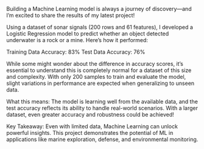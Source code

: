 Building a Machine Learning model is always a journey of discovery—and I’m excited to share the results of my latest project! 

Using a dataset of sonar signals (200 rows and 61 features), I developed a Logistic Regression model to predict whether an object detected underwater is a rock or a mine. Here’s how it performed:

Training Data Accuracy: 83%
Test Data Accuracy: 76%

While some might wonder about the difference in accuracy scores, it’s essential to understand this is completely normal for a dataset of this size and complexity. With only 200 samples to train and evaluate the model, 
slight variations in performance are expected when generalizing to unseen data.

What this means:
The model is learning well from the available data, and the test accuracy reflects its ability to handle real-world scenarios. With a larger dataset, even greater accuracy and robustness could be achieved!

Key Takeaway:
Even with limited data, Machine Learning can unlock powerful insights. This project demonstrates the potential of ML in applications like marine exploration, defense, and environmental monitoring.
